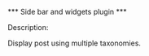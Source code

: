 *** Side bar and widgets plugin *** 

Description: <br>

Display post using multiple taxonomies. <br>
